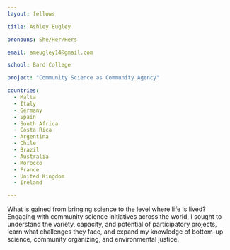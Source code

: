 ```yaml
---
layout: fellows

title: Ashley Eugley

pronouns: She/Her/Hers

email: ameugley14@gmail.com

school: Bard College

project: "Community Science as Community Agency"

countries:
  - Malta
  - Italy
  - Germany
  - Spain
  - South Africa
  - Costa Rica
  - Argentina
  - Chile
  - Brazil
  - Australia
  - Morocco
  - France
  - United Kingdom
  - Ireland

---
```


What is gained from bringing science to the level where life is lived? Engaging with community science initiatives across the world, I sought to understand the variety, capacity, and potential of participatory projects, learn what challenges they face, and expand my knowledge of bottom-up science, community organizing, and environmental justice.
